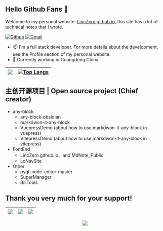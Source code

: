 ## Hello Github Fans 👋

Welcome to my personal website: [LincZero.github.io](https://linczero.github.io/), this site has a lot of technical notes that I wrote.

[![Github](https://img.shields.io/badge/-Github-000?style=flat&logo=Github&logoColor=white)](https://github.com/LincZero)
[![Gmail](https://img.shields.io/badge/-Email-c14438?style=flat&logo=Gmail&logoColor=white)](mailto:qq762699299@gmail.com)

- 📫 I'm a full stack developer. For more details about the development, see the Profile section of my personal website.
- 🌱 Currently working in Guangdong China

|<img src="https://github-readme-stats.vercel.app/api?username=LincZero&show_icons=true&hide_border=true" />|[![Top Langs](https://github-readme-stats.vercel.app/api/top-langs/?username=LincZero)](https://github.com/anuraghazra/github-readme-stats)|
|---|---|

## 主创开源项目 | Open source project (Chief creator)

- any-block
  - any-block-obsidian
  - markdwon-it-any-block
  - VuepressDemo (about how to use markdwon-it-any-block in vuepress)
  - VitepressDemo (about how to use markdwon-it-any-block in vitepress)
- FontEnd
  - LincZero.github.io、and MdNote_Public
  - LcNavSite
- Other
  - pyqt-node-editor-master
  - SuperManager
  - BiliTools

## Thank you very much for your support!

|<img src="https://github.com/LincZero/LincZero/blob/main/assets/zfb_pay.png" />|<img src="https://github.com/LincZero/LincZero/blob/main/assets/wechat_pay.png" />|<img src="https://github.com/LincZero/LincZero/blob/main/assets/zfb_bmc.png" />|
|---|---|---|

<div align="center"><a href="https://www.buymeacoffee.com/762699299O"><img src="https://img.buymeacoffee.com/button-api/?text=Buy me a coffee &emoji=&slug=762699299O&button_colour=BD5FFF&font_colour=ffffff&font_family=Poppins&outline_colour=000000&coffee_colour=FFDD00" /></a>
</div>

<!-- https://ghproxy.com/https://raw.githubusercontent.com/LincZero/LincZero/main/assets/zfb_wechat_pay.png -->
